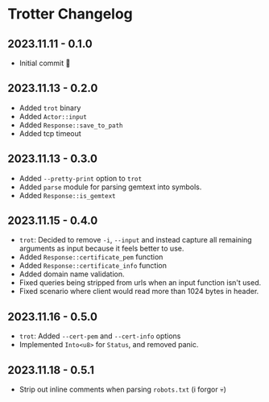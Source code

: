 # Trotter Changelog

## 2023.11.11 - 0.1.0
- Initial commit 🥳

## 2023.11.13 - 0.2.0
- Added `trot` binary
- Added `Actor::input`
- Added `Response::save_to_path`
- Added tcp timeout

## 2023.11.13 - 0.3.0
- Added `--pretty-print` option to `trot`
- Added `parse` module for parsing gemtext into symbols.
- Added `Response::is_gemtext`

## 2023.11.15 - 0.4.0
- `trot`: Decided to remove `-i`, `--input` and instead
  capture all remaining arguments as input because it feels
  better to use.
- Added `Response::certificate_pem` function
- Added `Response::certificate_info` function
- Added domain name validation.
- Fixed queries being stripped from urls when an input function
  isn't used.
- Fixed scenario where client would read more than 1024
  bytes in header.

## 2023.11.16 - 0.5.0
- `trot`: Added `--cert-pem` and `--cert-info` options
- Implemented `Into<u8>` for `Status`, and removed panic.

## 2023.11.18 - 0.5.1
- Strip out inline comments when parsing `robots.txt` (i forgor 💀)
